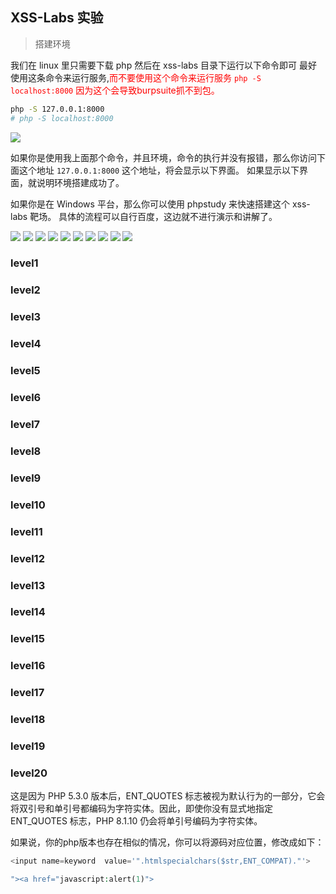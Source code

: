## XSS-Labs 实验
> 搭建环境

我们在 linux 里只需要下载 php 然后在 xss-labs 目录下运行以下命令即可
最好使用这条命令来运行服务,<font color='red'>而不要使用这个命令来运行服务 `php -S localhost:8000` 因为这个会导致burpsuite抓不到包。</font> 
```bash
php -S 127.0.0.1:8000
# php -S localhost:8000
```

![](./xss-labs.assets/1.png)

如果你是使用我上面那个命令，并且环境，命令的执行并没有报错，那么你访问下面这个地址 `127.0.0.1:8000` 这个地址，将会显示以下界面。
如果显示以下界面，就说明环境搭建成功了。

如果你是在 Windows 平台，那么你可以使用 phpstudy 来快速搭建这个 xss-labs 靶场。
具体的流程可以自行百度，这边就不进行演示和讲解了。

![](./xss-labs.assets/2.png)
![](./xss-labs.assets/3.png)
![](./xss-labs.assets/4.png)
![](./xss-labs.assets/5.png)
![](./xss-labs.assets/6.png)
![](./xss-labs.assets/7.png)
![](./xss-labs.assets/8.png)
![](./xss-labs.assets/9.png)
![](./xss-labs.assets/10.png)
![](./xss-labs.assets/11.png)
### level1

### level2
### level3
### level4
### level5
### level6
### level7
### level8
### level9
### level10
### level11
### level12
### level13
### level14
### level15
### level16
### level17
### level18
### level19
### level20

这是因为 PHP 5.3.0 版本后，ENT_QUOTES 标志被视为默认行为的一部分，它会将双引号和单引号都编码为字符实体。因此，即使你没有显式地指定 ENT_QUOTES 标志，PHP 8.1.10 仍会将单引号编码为字符实体。

如果说，你的php版本也存在相似的情况，你可以将源码对应位置，修改成如下：
```php
<input name=keyword  value='".htmlspecialchars($str,ENT_COMPAT)."'>	
```

```php
"><a href="javascript:alert(1)">
```


